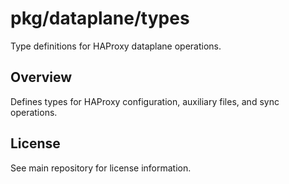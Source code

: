 # pkg/dataplane/types

Type definitions for HAProxy dataplane operations.

## Overview

Defines types for HAProxy configuration, auxiliary files, and sync operations.

## License

See main repository for license information.
